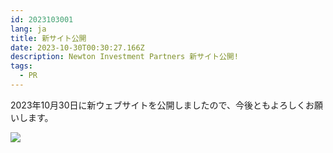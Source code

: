 ```yaml
---
id: 2023103001
lang: ja
title: 新サイト公開
date: 2023-10-30T00:30:27.166Z
description: Newton Investment Partners 新サイト公開!
tags:
  - PR
---
```


2023年10月30日に新ウェブサイトを公開しましたので、今後ともよろしくお願いします。

![](/assets/media/kylie-cogley-sakushima.jpg)
